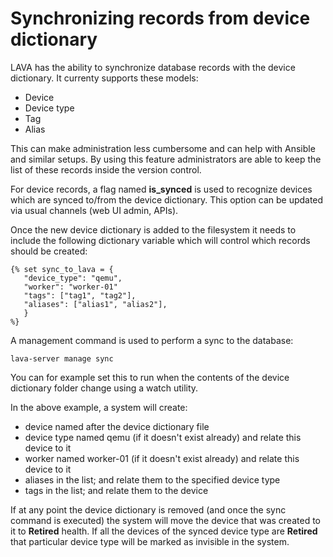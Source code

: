 # Synchronizing records from device dictionary

LAVA has the ability to synchronize database records with the device
dictionary. It currenty supports these models:

* Device
* Device type
* Tag
* Alias

This can make administration less cumbersome and can help with Ansible and
similar setups. By using this feature administrators are able to keep the list
of these records inside the version control.

For device records, a flag named **is_synced** is used to recognize devices
which are synced to/from the device dictionary. This option can be updated via
usual channels (web UI admin, APIs).

Once the new device dictionary is added to the filesystem it needs to include
the following dictionary variable which will control which records should be
created:

```jinja
{% set sync_to_lava = {
   "device_type": "qemu",
   "worker": "worker-01"
   "tags": ["tag1", "tag2"],
   "aliases": ["alias1", "alias2"],
   }
%}
```

A management command is used to perform a sync to the database:

```shell tab="debian"
lava-server manage sync
 ```

You can for example set this to run when the contents of the device dictionary
folder change using a watch utility.

In the above example, a system will create:

* device named after the device dictionary file
* device type named qemu (if it doesn't exist already) and relate this device to it
* worker named worker-01 (if it doesn't exist already) and relate this device to it
* aliases in the list; and relate them to the specified device type
* tags in the list; and relate them to the device

If at any point the device dictionary is removed (and once the sync command is
executed) the system will move the device that was created to it to **Retired**
health. If all the devices of the synced device type are **Retired** that
particular device type will be marked as invisible in the system.

